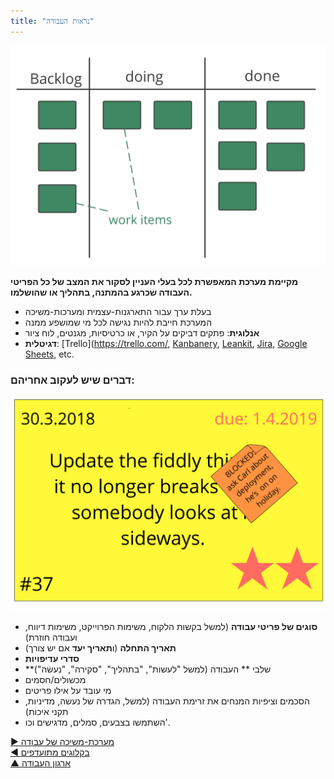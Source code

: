 ```yaml
---
title: "נראות העבודה"
---
```



![right,fit](img/workflow-and-value/simple-process.png)

**מקיימת מערכת המאפשרת לכל בעלי העניין לסקור את המצב של כל הפריטי העבודה שכרגע בהמתנה, בתהליך או שהושלמו.**

- בעלת ערך עבור התארגנות-עצמית ומערכות-משיכה
- המערכת חייבת להיות נגישה לכל מי שמושפע ממנה
- **אנלוגית**: פתקים דביקים על הקיר, או כרטיסיות, מגנטים, לוח ציור
- **דגיטלית**: \[Trello\](https://trello.com/, [Kanbanery](https://kanbanery.com/), [Leankit](https://leankit.com/), [Jira](https://www.atlassian.com/software/jira), [Google Sheets](https://www.google.com/sheets/about/), etc.


### דברים שיש לעקוב אחריהם:

![right,fit](img/workflow-and-value/card.png)

- **סוגים של פריטי עבודה** (למשל בקשות הלקוח, משימות הפרוייקט, משימות דיווח, ועבודה חוזרת)
- **תאריך התחלה** (ו**תאריך יעד** אם יש צורך)
- **סדרי עדיפויות**
- **שלבי ** העבודה (למשל "לעשות", "בתהליך", "סקירה", "נעשה")
- מכשולים/חסמים
- מי עובד על אילו פריטים
- הסכמים וציפיות המנחים את זרימת העבודה (למשל, הגדרה של נעשה, מדיניות, תקני איכות)
- השתמשו בצבעים, סמלים, מדגישים וכו'.

[&#9654; מערכת-משיכה של עבודה](pull-system-for-work.html)<br/>[&#9664; בקלוגים מתועדפים](prioritize-backlogs.html)<br/>[&#9650; ארגון העבודה](organizing-work.html)

